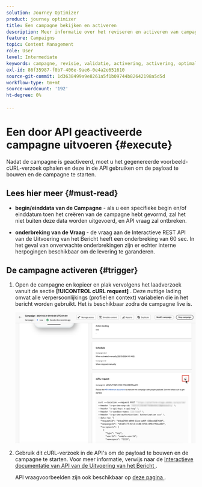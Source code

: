 ```yaml
---
solution: Journey Optimizer
product: journey optimizer
title: Een campagne bekijken en activeren
description: Meer informatie over het reviseren en activeren van campagnes in Journey Optimizer
feature: Campaigns
topic: Content Management
role: User
level: Intermediate
keywords: campagne, revisie, validatie, activering, activering, optimaliseren
exl-id: 86f35987-f0b7-406e-9ae6-0e4a2e651610
source-git-commit: 1d3638499a9e8261a5f1b09744b82642198a5d5d
workflow-type: tm+mt
source-wordcount: '192'
ht-degree: 0%

---
```



# Een door API geactiveerde campagne uitvoeren {#execute}

Nadat de campagne is geactiveerd, moet u het gegenereerde voorbeeld-cURL-verzoek ophalen en deze in de API gebruiken om de payload te bouwen en de campagne te starten.

## Lees hier meer {#must-read}

* **begin/einddata van de Campagne** - als u een specifieke begin en/of einddatum toen het creëren van de campagne hebt gevormd, zal het niet buiten deze data worden uitgevoerd, en API vraag zal ontbreken.

* **onderbreking van de Vraag** - de vraag aan de Interactieve REST API van de Uitvoering van het Bericht heeft een onderbreking van 60 sec. In het geval van onverwachte onderbrekingen zijn er echter interne herpogingen beschikbaar om de levering te garanderen.

## De campagne activeren {#trigger}

1. Open de campagne en kopieer en plak vervolgens het laadverzoek vanuit de sectie **[!UICONTROL cURL request]** . Deze nuttige lading omvat alle verpersoonlijkings (profiel en context) variabelen die in het bericht worden gebruikt. Het is beschikbaar zodra de campagne live is.

   ![](assets/api-triggered-curl.png)

1. Gebruik dit cURL-verzoek in de API&#39;s om de payload te bouwen en de campagne te starten. Voor meer informatie, verwijs naar de [ Interactieve documentatie van API van de Uitvoering van het Bericht ](https://developer.adobe.com/journey-optimizer-apis/references/messaging/#tag/execution).

   API vraagvoorbeelden zijn ook beschikbaar op [ deze pagina ](https://developer.adobe.com/journey-optimizer-apis/references/messaging-samples/).
